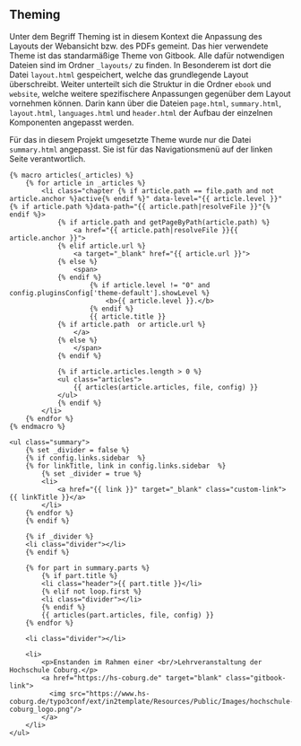 ## Theming

Unter dem Begriff Theming ist in diesem Kontext die Anpassung des Layouts der Webansicht bzw. des PDFs gemeint. Das hier verwendete Theme ist das standarmäßige Theme von Gitbook. Alle dafür notwendigen Dateien sind im Ordner `_layouts/` zu finden. In Besonderem ist dort die Datei `layout.html` gespeichert, welche das grundlegende Layout überschreibt. Weiter unterteilt sich die Struktur in die Ordner `ebook` und `website`, welche weitere spezifischere Anpassungen gegenüber dem Layout vornehmen können. Darin kann über die Dateien `page.html`, `summary.html`, `layout.html`, `languages.html` und `header.html` der Aufbau der einzelnen Komponenten angepasst werden. 

Für das in diesem Projekt umgesetzte Theme wurde nur die Datei `summary.html` angepasst. Sie ist für das Navigationsmenü auf der linken Seite verantwortlich.


```auto
{% macro articles(_articles) %}
    {% for article in _articles %}
        <li class="chapter {% if article.path == file.path and not article.anchor %}active{% endif %}" data-level="{{ article.level }}" {% if article.path %}data-path="{{ article.path|resolveFile }}"{% endif %}>
            {% if article.path and getPageByPath(article.path) %}
                <a href="{{ article.path|resolveFile }}{{ article.anchor }}">
            {% elif article.url %}
                <a target="_blank" href="{{ article.url }}">
            {% else %}
                <span>
            {% endif %}
                    {% if article.level != "0" and config.pluginsConfig['theme-default'].showLevel %}
                        <b>{{ article.level }}.</b>
                    {% endif %}
                    {{ article.title }}
            {% if article.path  or article.url %}
                </a>
            {% else %}
                </span>
            {% endif %}

            {% if article.articles.length > 0 %}
            <ul class="articles">
                {{ articles(article.articles, file, config) }}
            </ul>
            {% endif %}
        </li>
    {% endfor %}
{% endmacro %}

<ul class="summary">
    {% set _divider = false %}
    {% if config.links.sidebar  %}
    {% for linkTitle, link in config.links.sidebar  %}
        {% set _divider = true %}
        <li>
            <a href="{{ link }}" target="_blank" class="custom-link">{{ linkTitle }}</a>
        </li>
    {% endfor %}
    {% endif %}

    {% if _divider %}
    <li class="divider"></li>
    {% endif %}

    {% for part in summary.parts %}
        {% if part.title %}
        <li class="header">{{ part.title }}</li>
        {% elif not loop.first %}
        <li class="divider"></li>
        {% endif %}
        {{ articles(part.articles, file, config) }}
    {% endfor %}

    <li class="divider"></li>

    <li>
        <p>Enstanden im Rahmen einer <br/>Lehrveranstaltung der Hochschule Coburg.</p>
        <a href="https://hs-coburg.de" target="blank" class="gitbook-link">
          <img src="https://www.hs-coburg.de/typo3conf/ext/in2template/Resources/Public/Images/hochschule-coburg_logo.png"/>
        </a>
    </li>
</ul>
```